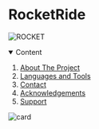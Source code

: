 # RocketRide

![ROCKET](https://user-images.githubusercontent.com/76553647/200204725-d17c7c80-5971-42c1-9306-887f2ceb3459.png)

<!-- TABLE OF CONTENTS -->
<details open="open">
  <summary>Content</summary>
  <ol>
    <li><a href="#about-the-project">About The Project</a></li>
    <li><a href="#languages-and-tools">Languages and Tools</a></li>
    <li><a href="#contact">Contact</a></li>
    <li><a href="#acknowledgements">Acknowledgements</a></li>
    <li><a href="#support">Support</a></li>
  </ol>
</details>


![card](https://user-images.githubusercontent.com/76553647/200201731-372ac792-4504-4df8-b216-3a6677c71109.png)

